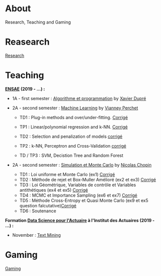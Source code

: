 # About

Research, Teaching and Gaming

# Reasearch

[Research](/research/README.md)

# Teaching

**[ENSAE](https://www.ensae.fr/) (2019 - ...) :**

- 1A - first semester : [Algorithme et programmation](http://www.xavierdupre.fr/app/ensae_teaching_cs/helpsphinx3/questions/route_1A_2019.html#l-feuille-de-route-2019-1a) by [Xavier Dupré](http://www.xavierdupre.fr/)

- 2A - second semester : [Machine Learning]() by [Vianney Perchet](https://sites.google.com/site/vianneyperchet/)
  - TD1 : Plug-in methods and over/under-fitting. [Corrigé](/teaching/README.md)
  - TP1 : Linear/polynomial regression and k-NN. [Corrigé](/teaching/README.md)
  
  - TD2 : Selection and penalization of models [corrigé](/teaching/README.md)
  - TP2 : k-NN, Perceptron and Cross-Validation [corrigé](/teaching/README.md)
  
  - TD / TP3 : SVM, Decistion Tree and Random Forest 
  
- 2A - second semester : [Simulation et Monte Carlo]() by [Nicolas Chopin](https://www.ensae.fr/author/chopin/)
  - TD1 : Loi uniforme et Monte Carlo (ex1) [Corrigé](/teaching/README.md)
  - TD2 : Méthode de rejet et Box-Muller Amélioré (ex2 et ex3) [Corrigé](/teaching/README.md)
  - TD3 : Loi Géométrique, Variables de contrôle et Variables antithétiques (ex4 et ex5) [Corrigé](/teaching/README.md)
  - TD4 : MCMC et Importance Sampling (ex6 et ex7) [Corrigé](/teaching/README.md)
  - TD5 : Méthode Cross-Entropy et Quasi Monte Carlo (ex9 et ex5 question falcutative)[Corrigé](/teaching/README.md)
  - TD6 : Soutenance
  
**Formation [Data Science pour l'Actuaire](https://www.institutdesactuaires.com/article/dsa-1123) à l'Institut des Actuaires (2019 - ...) :**
- November : [Text Mining](https://github.com/curiousML/DSA)

# Gaming

[Gaming](/gaming/README.md)
